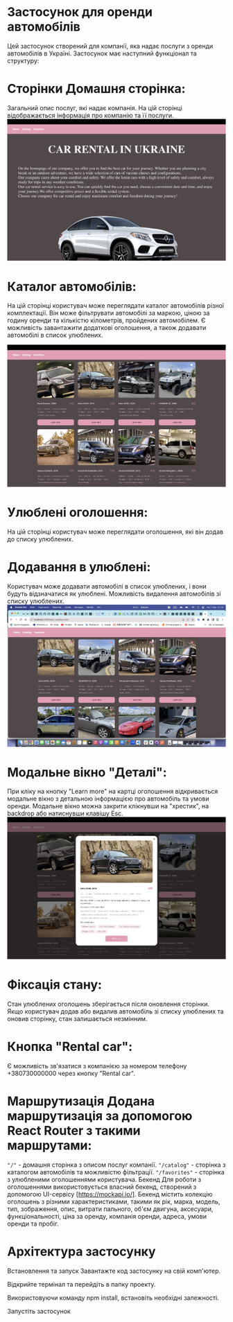 # Застосунок для оренди автомобілів

Цей застосунок створений для компанії, яка надає послуги з оренди автомобілів в
Україні. Застосунок має наступний функціонал та структуру:

# Сторінки Домашня сторінка:

Загальний опис послуг, які надає компанія. На цій сторінці відображається
інформація про компанію та її послуги.
![Application description page](./assets/home.jpeg)

# Каталог автомобілів:

На цій сторінці користувач може переглядати каталог автомобілів різної
комплектації. Він може фільтрувати автомобілі за маркою, ціною за годину оренди
та кількістю кілометрів, пройдених автомобілем. Є можливість завантажити
додаткові оголошення, а також додавати автомобілі в список улюблених.

![Catalog cars](./assets/cotalog.jpeg)

# Улюблені оголошення:

На цій сторінці користувач може переглядати оголошення, які він додав до списку
улюблених.

# Додавання в улюблені:

Користувач може додавати автомобілі в список улюблених, і вони будуть
відзначатися як улюблені. Можливість видалення автомобілів зі списку улюблених.
![Favorites cars](./assets/favorites.jpeg)

# Модальне вікно "Деталі":

При кліку на кнопку "Learn more" на картці оголошення відкривається модальне
вікно з детальною інформацією про автомобіль та умови оренди. Модальне вікно
можна закрити клікнувши на "хрестик", на backdrop або натиснувши клавішу Esc.
![Modal window with one car](./assets/modal.jpeg)

# Фіксація стану:

Стан улюблених оголошень зберігається після оновлення сторінки. Якщо користувач
додав або видалив автомобіль зі списку улюблених та оновив сторінку, стан
залишається незмінним.

# Кнопка "Rental car":

Є можливість зв'язатися з компанією за номером телефону +380730000000 через
кнопку "Rental car".

# Маршрутизація Додана маршрутизація за допомогою React Router з такими маршрутами:

`"/"` - домашня сторінка з описом послуг компанії. `"/catalog"` - сторінка з
каталогом автомобілів та можливістю фільтрації. `"/favorites"` - сторінка з
улюбленими оголошеннями користувача. Бекенд Для роботи з оголошеннями
використовується власний бекенд, створений з допомогою UI-сервісу
[https://mockapi.io/]. Бекенд містить колекцію оголошень з різними
характеристиками, такими як рік, марка, модель, тип, зображення, опис, витрати
пального, об'єм двигуна, аксесуари, функціональності, ціна за оренду, компанія
оренди, адреса, умови оренди та пробіг.

# Архітектура застосунку

Встановлення та запуск Завантажте код застосунку на свій комп'ютер.

Відкрийте термінал та перейдіть в папку проекту.

Використовуючи команду npm install, встановіть необхідні залежності.

Запустіть застосунок
